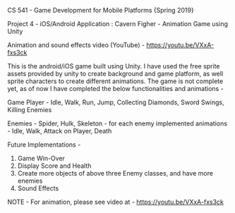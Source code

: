 
CS 541 - Game Development for Mobile Platforms {Spring 2019}

Project 4 - iOS/Android Application  : Cavern Figher - Animation Game using Unity

Animation and sound effects video (YouTube) - https://youtu.be/VXxA-fxs3ck

This is the android/iOS game built using Unity. I have used the free sprite assets provided by unity to create background and game platform, as well sprite characters to create different animations.
The game is not complete yet, as of now I have completed the below functionalities and animations -

Game Player - Idle, Walk, Run, Jump, Collecting Diamonds, Sword Swings, Killing Enemies

Enemies  - Spider, Hulk, Skeleton - for each enemy implemented animations  - Idle, Walk, Attack on Player, Death

Future Implementations - 
1. Game Win-Over
2. Display Score and Health
3. Create more objects of above three Enemy classes, and have more enemies
4. Sound Effects
		
NOTE - For animation,  please see video at - https://youtu.be/VXxA-fxs3ck



